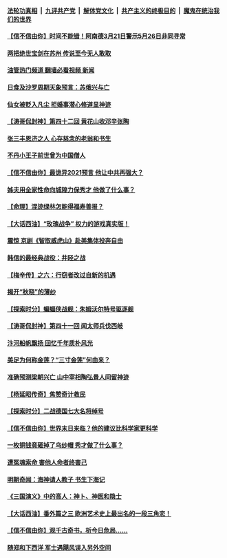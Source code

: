 ####  [法轮功真相](../../../../basic/blob/master/README.md?t=04282201) &nbsp;|&nbsp; [九评共产党](../../../../9ping.md/blob/master/README.md?t=04282201) &nbsp;|&nbsp; [解体党文化](../../../../jtdwh.md/blob/master/README.md?t=04282201)  &nbsp;|&nbsp; [共产主义的终极目的](../../../../gczydzjmd.md/blob/master/README.md?t=04282201) &nbsp;|&nbsp; [魔鬼在统治我们的世界](../../../../mgztzwmdsj.md/blob/master/README.md?t=04282201) 

#### [【信不信由你】时间不能错！阿南德3月21日警示5月26日非同寻常](../pages/prog647/a103106158.md?t=04282201) 

#### [两把绝世宝剑在苏州 传说至今无人敢取](../pages/prog647/a103106022.md?t=04282201) 

#### [油管热门频道 翻墙必看视频 新闻](http://95.179.203.213:81/youtube.html)

#### [日食及沙罗周期天象预言：苏俄兴与亡](../pages/prog647/a103105977.md?t=04282201) 

#### [仙女被贬入凡尘 拒婚事潜心修道显神迹](../pages/prog647/a103105952.md?t=04282201) 

#### [【涛哥侃封神】第四十二回 黄花山收邓辛张陶](../pages/prog647/a103105601.md?t=04282201) 

#### [张三丰恩济之人 心存慈念的老翁和书生](../pages/prog647/a103105298.md?t=04282201) 

#### [不丹小王子前世曾为中国僧人](../pages/prog647/a103105290.md?t=04282201) 

#### [【信不信由你】最诡异2021预言 他让中共再强大？](../pages/prog647/a103104610.md?t=04282201) 

#### [姊夫用全家性命向城隍力保秀才 他做了什么事？](../pages/prog647/a103104474.md?t=04282201) 

#### [【命理】混迹绿林怎能得福寿善报？](../pages/prog647/a103104470.md?t=04282201) 

#### [【大话西油】“玫瑰战争” 权力的游戏真实版！](../pages/prog647/a103104295.md?t=04282201) 

#### [震惊 京剧《智取威虎山》赴美集体投奔自由](../pages/prog647/a103103384.md?t=04282201) 

#### [韩信的最经典战役：井陉之战](../pages/prog647/a103103378.md?t=04282201) 

#### [【梅辛传】之六：行窃者改过自新的机遇](../pages/prog647/a103102504.md?t=04282201) 

#### [揭开“秋晓”的薄纱](../pages/prog647/a103102493.md?t=04282201) 

#### [【探索时分】蝙蝠侠战舰：朱姆沃尔特号驱逐舰](../pages/prog647/a103102325.md?t=04282201) 

#### [【涛哥侃封神】第四十一回 闻太师兵伐西岐](../pages/prog647/a103101994.md?t=04282201) 

#### [汴河船帆飘扬 回忆千年质朴风光](../pages/prog647/a103101764.md?t=04282201) 

#### [美足为何称金莲？“三寸金莲”何由来？](../pages/prog647/a103101744.md?t=04282201) 

#### [准确预测梁朝兴亡 山中宰相陶弘景人间留神迹](../pages/prog647/a103100910.md?t=04282201) 

#### [【杨延昭传奇】焦赞奇计救民](../pages/prog647/a103100898.md?t=04282201) 

#### [【探索时分】二战德国七大名将绰号](../pages/prog647/a103100612.md?t=04282201) 

#### [【信不信由你】世界末日来临？他的建议比科学家更科学](../pages/prog647/a103100166.md?t=04282201) 

#### [一枚铜钱竟砸掉了乌纱帽 秀才做了什么事？](../pages/prog647/a103100090.md?t=04282201) 

#### [遭冤魂索命 害他人命者终害己](../pages/prog647/a103100068.md?t=04282201) 

#### [明朝奇闻：海神请人教子 书生下海记](../pages/prog647/a103099297.md?t=04282201) 

#### [《三国演义》中的高人：神卜、神医和隐士](../pages/prog647/a103099290.md?t=04282201) 

#### [【大话西油】番外篇之三 欧洲艺术史上最出名的一段三角恋！](../pages/prog647/a103098948.md?t=04282201) 

#### [【信不信由你】观千古奇书，析今日危局……](../pages/prog647/a103098789.md?t=04282201) 

#### [随郑和下西洋 军士遇飓风误入另外空间](../pages/prog647/a103098119.md?t=04282201) 

<img src='http://gfw-breaker.win/goodnews/indexes/prog647.md' width='0px' height='0px'/>
